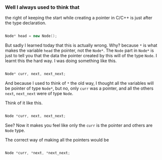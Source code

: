 ### Well I always used to think that

the right of keeping the start while creating a pointer in C/C++ is just after the type declaration.

```cpp

Node* head = new Node();

```

But sadly I learned today that this is actually wrong. Why? because `*` is what makes the variable `head` the pointer, not the `Node*`. The `Node` part in `Node*` is just to tell you that the data the pointer created by this will of the type `Node`. I learnt this the hard way. I was doing something like this.

```cpp

Node* curr, next, next_next;

```

And because I used to think of `*` the old way, I thought all the variables will be pointer of type `Node*`, but no, only `curr` was a pointer, and all the others `next`, `next_next` were of type `Node`.

Think of it like this.

```cpp

Node *curr, next, next_next;

```

See? Now it makes you feel like only the `curr` is the pointer and others are `Node` type.

The correct way of making all the pointers would be

```cpp

Node *curr, *next, *next_next;

```
